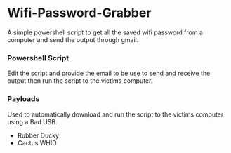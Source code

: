 # Wifi-Password-Grabber
A simple powershell script to get all the saved wifi password from a computer and send the output through gmail.

### Powershell Script
Edit the script and provide the email to be use to send and receive the output then run the script to the victims computer.

### Payloads
Used to automatically download and run the script to the victims computer using a Bad USB.
 - Rubber Ducky
 - Cactus WHID
